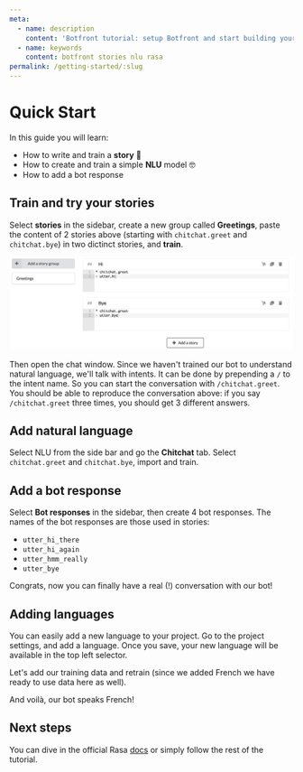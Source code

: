 ```yaml
---
meta:
  - name: description
    content: 'Botfront tutorial: setup Botfront and start building your Rasa chatbot'
  - name: keywords
    content: botfront stories nlu rasa
permalink: /getting-started/:slug
---
```


# Quick Start

In this guide you will learn:

- How to write and train a **story** 📖
- How to create and train a simple **NLU** model 🤓
- How to add a bot response

## Train and try your stories

Select **stories** in the sidebar, create a new group called **Greetings**, paste the content of 2 stories above (starting with `chitchat.greet` and `chitchat.bye`) in two dictinct stories, and **train**.

![](../../images/stories-quick-start.png)

Then open the chat window. Since we haven't trained our bot to understand natural language, we'll talk with intents. It can be done by prepending a `/` to the intent name. So you can start the conversation with `/chitchat.greet`. You should be able to reproduce the conversation above: if you say `/chitchat.greet` three times, you should get 3 different answers.

## Add natural language

Select NLU from the side bar and go the **Chitchat** tab. Select `chitchat.greet` and `chitchat.bye`, import and train.

## Add a bot response

Select **Bot responses** in the sidebar, then create 4 bot responses. The names of the bot responses are those used in stories:
- `utter_hi_there`
- `utter_hi_again`
- `utter_hmm_really`
- `utter_bye`

Congrats, now you can finally have a real (!) conversation with our bot!

## Adding languages

You can easily add a new language to your project. Go to the project settings, and add a language. Once you save, your new language will be available in the top left selector.

Let's add our training data and retrain (since we added French we have ready to use data here as well).

And voilà, our bot speaks French! 

## Next steps

You can dive in the official Rasa [docs](https://rasa.com/docs) or simply follow the rest of the tutorial.


